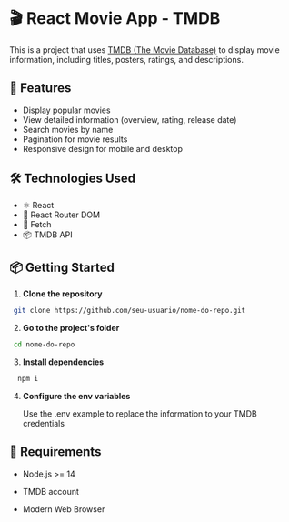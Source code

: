 # 🎬 React Movie App - TMDB

This is a project that uses [TMDB (The Movie Database)](https://www.themoviedb.org/) to display movie information, including titles, posters, ratings, and descriptions.

## 🚀 Features

- Display popular movies
- View detailed information (overview, rating, release date)
- Search movies by name
- Pagination for movie results
- Responsive design for mobile and desktop

## 🛠️ Technologies Used

- ⚛️ React
- 🔗 React Router DOM
- 📡 Fetch
- 📦 TMDB API

## 📦 Getting Started

1. **Clone the repository**

```bash
 git clone https://github.com/seu-usuario/nome-do-repo.git
```

2. **Go to the project's folder**

```bash
 cd nome-do-repo
```

3. **Install dependencies**

```bash
  npm i
```

4. **Configure the env variables**

   Use the .env example to replace the information to your TMDB credentials

## 📌 Requirements

- Node.js >= 14

- TMDB account

- Modern Web Browser
